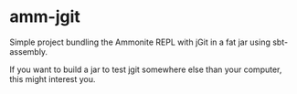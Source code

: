 # amm-jgit

Simple project bundling the Ammonite REPL with jGit in a fat jar using sbt-assembly.

If you want to build a jar to test jgit somewhere else than your computer, this might interest you.

